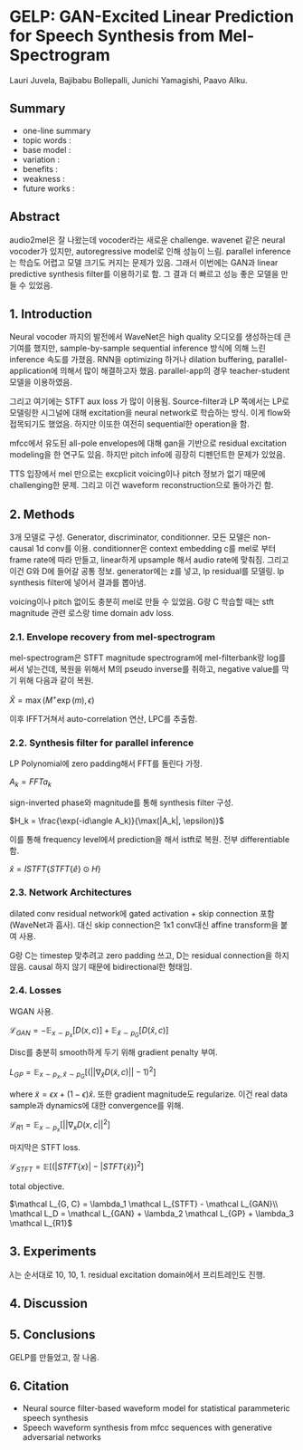 # GELP: GAN-Excited Linear Prediction for Speech Synthesis from Mel-Spectrogram

Lauri Juvela, Bajibabu Bollepalli, Junichi Yamagishi, Paavo Alku.

## Summary

- one-line summary
- topic words : 
- base model : 
- variation : 
- benefits :
- weakness :
- future works :

## Abstract

audio2mel은 잘 나왔는데 vocoder라는 새로운 challenge. wavenet 같은 neural vocoder가 있지만, autoregressive model로 인해 성능이 느림. parallel inference는 학습도 어렵고 모델 크기도 커지는 문제가 있음. 그래서 이번에는 GAN과 linear predictive synthesis filter를 이용하기로 함. 그 결과 더 빠르고 성능 좋은 모델을 만들 수 있었음.

## 1. Introduction

Neural vocoder 까지의 발전에서 WaveNet은 high quality 오디오를 생성하는데 큰 기여를 했지만, sample-by-sample sequential inference 방식에 의해 느린 inference 속도를 가졌음. RNN을 optimizing 하거나 dilation buffering, parallel-application에 의해서 많이 해결하고자 했음. parallel-app의 경우 teacher-student 모델을 이용하였음.

그리고 여기에는 STFT aux loss 가 많이 이용됨. Source-filter과 LP 쪽에서는 LP로 모델링한 시그널에 대해 excitation을 neural network로 학습하는 방식. 이게 flow와 접목되기도 했었음. 하지만 이또한 여전히 sequential한 operation을 함. 

mfcc에서 유도된 all-pole envelopes에 대해 gan을 기반으로 residual excitation modeling을 한 연구도 있음. 하지만 pitch info에 굉장히 디펜던트한 문제가 있었음. 

TTS 입장에서 mel 만으로는 excplicit voicing이나 pitch 정보가 없기 때문에 challenging한 문제. 그리고 이건 waveform reconstruction으로 돌아가긴 함. 

## 2. Methods

3개 모델로 구성. Generator, discriminator, conditionner. 모든 모델은 non-causal 1d conv를 이용. conditionner은 context embedding c를 mel로 부터 frame rate에 따라 만들고, linear하게 upsample 해서 audio rate에 맞춰짐. 그리고 이건 G와 D에 들어갈 공통 정보. generator에는 z를 넣고, lp residual를 모델링. lp synthesis filter에 넣어서 결과를 뽑아냄. 

voicing이나 pitch 없이도 충분히 mel로 만들 수 있었음. G랑 C 학습할 때는 stft magnitude 관련 로스랑 time domain adv loss. 

### 2.1. Envelope recovery from mel-spectrogram

mel-spectrogram은 STFT magnitude spectrogram에 mel-filterbank랑 log를 써서 넣는건데, 복원을 위해서 M의 pseudo inverse를 취하고, negative value를 막기 위해 다음과 같이 복원.

$\hat X = \max(M^+ \exp(m), \epsilon)$

이후 IFFT거쳐서 auto-correlation 연산, LPC를 추출함. 

### 2.2. Synthesis filter for parallel inference

LP Polynomial에 zero padding해서 FFT를 돌린다 가정.

$A_k = FFT{a_k}$

sign-inverted phase와 magnitude를 통해 synthesis filter 구성.

$H_k = \frac{\exp(-id\angle A_k)}{\max(|A_k|, \epsilon)}$

이를 통해 frequency level에서 prediction을 해서 istft로 복원. 전부 differentiable함.

$\hat x = ISTFT\{STFT\{\hat e\} \odot H\}$

### 2.3. Network Architectures

dilated conv residual network에 gated activation + skip connection 포함 (WaveNet과 흡사). 대신 skip connection은 1x1 conv대신 affine transform을 붙여 사용.

G랑 C는 timestep 맞추려고 zero padding 쓰고, D는 residual connection을 하지 않음. causal 하지 않기 때문에 bidirectional한 형태임.

### 2.4. Losses

WGAN 사용.

$\mathcal L_{GAN} = - \mathbb E_{x \sim p_x} [D(x, c)] + \mathbb E_{\hat x \sim p_G}[D(\hat x, c)]$

Disc를 충분히 smooth하게 두기 위해 gradient penalty 부여.

$L_{GP} = \mathbb E_{x \sim p_x, \hat x \sim p_G}[(||\nabla_{\hat x} D(\tilde x, c)|| - 1)^2]$

where $\tilde x = \epsilon x + (1 - \epsilon ) \hat x$. 또한 gradient magnitude도 regularize. 이건 real data sample과 dynamics에 대한 convergence를 위해.

$\mathcal L_{R1} = \mathbb E_{x \sim p_x}[||\nabla_x D(x, c||^2]$

마지막은 STFT loss.

$\mathcal L_{STFT} = \mathbb E[(|STFT\{x\}| - |STFT\{\hat x\})^2]$

total objective.

$\mathcal L_{G, C} = \lambda_1 \mathcal L_{STFT} - \mathcal L_{GAN}\\
\mathcal L_D = \mathcal L_{GAN} + \lambda_2 \mathcal L_{GP} + \lambda_3 \mathcal L_{R1}$

## 3. Experiments

$\lambda$는 순서대로 10, 10, 1. residual excitation domain에서 프리트레인도 진행. 

## 4. Discussion

## 5. Conclusions

GELP를 만들었고, 잘 나옴.

## 6. Citation
- Neural source filter-based waveform model for statistical parammeteric speech synthesis
- Speech waveform synthesis from mfcc sequences with generative adversarial networks